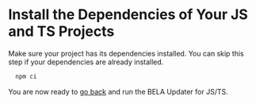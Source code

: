 # Install the Dependencies of Your JS and TS Projects

Make sure your project has its dependencies installed. You can skip this step if your dependencies are already installed.

```sh
  npm ci
```

You are now ready to [go back](/CodeSynchronization.md) and run the BELA Updater for JS/TS.
